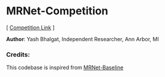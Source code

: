 # MRNet-Competition
[ [Competition Link](https://stanfordmlgroup.github.io/competitions/mrnet/) ]

**Author**: Yash Bhalgat, Independent Researcher, Ann Arbor, MI

### Credits:
This codebase is inspired from [MRNet-Baseline](https://github.com/aneergaard/MRNet)

